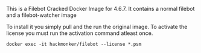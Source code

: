 This is a Filebot Cracked Docker Image for 4.6.7. It contains a normal filebot and a filebot-watcher image

To install it you simply pull and the run the original image. To activate the license you must run the activation command atleast once.

```docker exec -it hackmonker/filebot --license *.psm```